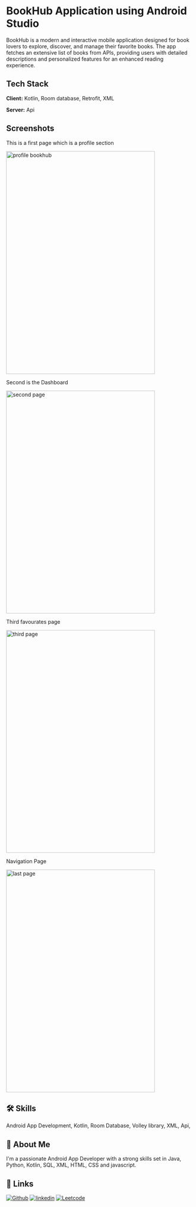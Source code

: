 
# BookHub Application using Android Studio
BookHub is a modern and interactive mobile application designed for book lovers to explore, discover, and manage their favorite books. The app fetches an extensive list of books from APIs, providing users with detailed descriptions and personalized features for an enhanced reading experience.



## Tech Stack

**Client:** Kotlin, Room database, Retrofit, XML

**Server:** Api





## Screenshots
This is a first page which is a profile section

<img src="https://github.com/user-attachments/assets/1f2ae66e-f1f8-46e7-b8d8-d95bacf329ab" alt="profile bookhub" width="400" height="600">


Second is the Dashboard

<img src="https://github.com/user-attachments/assets/93fbd608-9bcb-42c3-b5ba-c6995922c13e" alt="second page" width="400" height="600">

Third favourates page

<img src="https://github.com/user-attachments/assets/26e95a3b-7784-4319-b78f-6074a1182647" alt="third page" width="400" height="600">

 Navigation Page
 
 
<img src="https://github.com/user-attachments/assets/19a6071c-f176-415d-a62b-e473000bf301" alt="last page" width="400" height="600">




## 🛠 Skills
Android App Development, Kotlin, Room Database, Volley library, XML, Api, 


## 🚀 About Me
I'm a passionate Android App Developer with a strong skills set in Java, Python, Kotlin, SQL, XML, HTML, CSS and javascript. 


## 🔗 Links
[![Github](https://img.shields.io/badge/my_github-000?style=for-the-badge&logo=ko-fi&logoColor=white)](https://github.com/dalima6267)
[![linkedin](https://img.shields.io/badge/linkedin-0A66C2?style=for-the-badge&logo=linkedin&logoColor=white)](https://www.linkedin.com/in/dalima-sahu)
[![Leetcode](https://img.shields.io/badge/twitter-1DA1F2?style=for-the-badge&logo=twitter&logoColor=white)](https://leetcode.com/u/dalima62657/)

